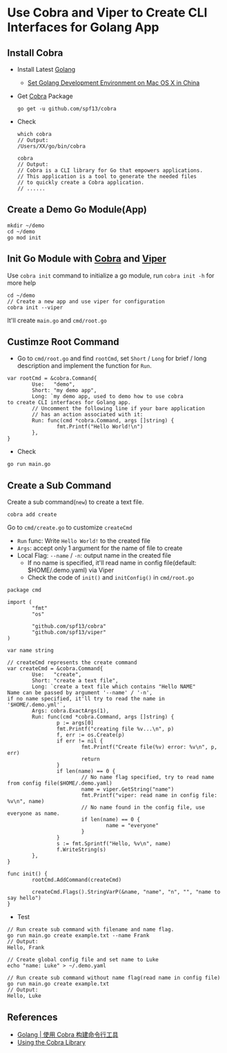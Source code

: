 # Use Cobra and Viper to Create CLI Interfaces for Golang App

## Install Cobra
* Install Latest [Golang](https://golang.org)
  * [Set Golang Development Environment on Mac OS X in China](https://github.com/northbright/Notes/blob/master/Golang/Install/setup-golang-dev-env-on-mac-os-x.md)

* Get [Cobra](https://github.com/spf13/cobra) Package

  ```
  go get -u github.com/spf13/cobra
  ```

* Check
  
  ```
  which cobra
  // Output:
  /Users/XX/go/bin/cobra
  ```

  ```
  cobra
  // Output:
  // Cobra is a CLI library for Go that empowers applications.
  // This application is a tool to generate the needed files
  // to quickly create a Cobra application.
  // ......
  ```

## Create a Demo Go Module(App)
```
mkdir ~/demo
cd ~/demo
go mod init
```

## Init Go Module with [Cobra](https://github.com/spf13/cobra) and [Viper](https://github.com/spf13/viper)
Use `cobra init` command to initialize a go module, run `cobra init -h` for more help

```
cd ~/demo
// Create a new app and use viper for configuration
cobra init --viper
```

It'll create `main.go` and `cmd/root.go`

## Custimze Root Command
* Go to `cmd/root.go` and find `rootCmd`, set `Short` / `Long` for brief / long description and implement the function for `Run`.

```
var rootCmd = &cobra.Command{
        Use:   "demo",
        Short: "my demo app",
        Long: `my demo app, used to demo how to use cobra
to create CLI interfaces for Golang app.
        // Uncomment the following line if your bare application
        // has an action associated with it:
        Run: func(cmd *cobra.Command, args []string) {
                fmt.Printf("Hello World!\n")
        },
}
```

* Check
```
go run main.go
```

## Create a Sub Command
Create a sub command(`new`) to create a text file.

```
cobra add create
```

Go to `cmd/create.go` to customize `createCmd`
* `Run` func: Write `Hello World!` to the created file
* `Args`: accept only 1 argument for the name of file to create
* Local Flag: `--name` / `-n`: output name in the created file
  * If no name is specified, it'll read name in config file(default: $HOME/.demo.yaml) via Viper
  * Check the code of `init()` and `initConfig()` in `cmd/root.go`

```
package cmd

import (
        "fmt"
        "os"

        "github.com/spf13/cobra"
        "github.com/spf13/viper"
)

var name string

// createCmd represents the create command
var createCmd = &cobra.Command{
        Use:   "create",
        Short: "create a text file",
        Long: `create a text file which contains "Hello NAME"
Name can be passed by argument '--name' / '-n',
if no name specified, it'll try to read the name in '$HOME/.demo.yml'`,
        Args: cobra.ExactArgs(1),
        Run: func(cmd *cobra.Command, args []string) {
                p := args[0]
                fmt.Printf("creating file %v...\n", p)
                f, err := os.Create(p)
                if err != nil {
                        fmt.Printf("Create file(%v) error: %v\n", p, err)
                        return
                }
                if len(name) == 0 {
                        // No name flag specified, try to read name from config file($HOME/.demo.yaml)
                        name = viper.GetString("name")
                        fmt.Printf("viper: read name in config file: %v\n", name)
                        // No name found in the config file, use everyone as name.
                        if len(name) == 0 {
                                name = "everyone"
                        }
                }
                s := fmt.Sprintf("Hello, %v\n", name)
                f.WriteString(s)
        },
}

func init() {
        rootCmd.AddCommand(createCmd)

        createCmd.Flags().StringVarP(&name, "name", "n", "", "name to say hello")
}
```

* Test

```
// Run create sub command with filename and name flag.
go run main.go create example.txt --name Frank
// Output:
Hello, Frank
```

```
// Create global config file and set name to Luke
echo "name: Luke" > ~/.demo.yaml
```

```
// Run create sub command without name flag(read name in config file)
go run main.go create example.txt
// Output:
Hello, Luke
```

## References
* [Golang | 使用 Cobra 构建命令行工具](https://www.jianshu.com/p/63dd2075eb22)
* [Using the Cobra Library](https://github.com/spf13/cobra/blob/master/user_guide.md#using-the-cobra-library)
